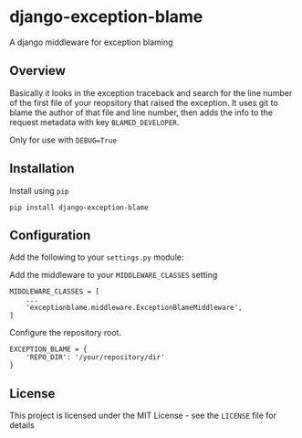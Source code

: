 django-exception-blame
======================

A django middleware for exception blaming

## Overview

Basically it looks in the exception traceback and search for the line number of the first file of your reopsitory that raised the exception. It uses git to blame the author of that file and line number, then adds the info to the request metadata with key `BLAMED_DEVELOPER`.

Only for use with `DEBUG=True`

## Installation

Install using `pip`

    pip install django-exception-blame

## Configuration

Add the following to your `settings.py` module:

Add the middleware to your `MIDDLEWARE_CLASSES` setting

    MIDDLEWARE_CLASSES = [
        ...
        'exceptionblame.middleware.ExceptionBlameMiddleware',
    ]

Configure the repository root.

    EXCEPTION_BLAME = {
        'REPO_DIR': '/your/repository/dir'
    }

## License

This project is licensed under the MIT License - see the `LICENSE` file for details


